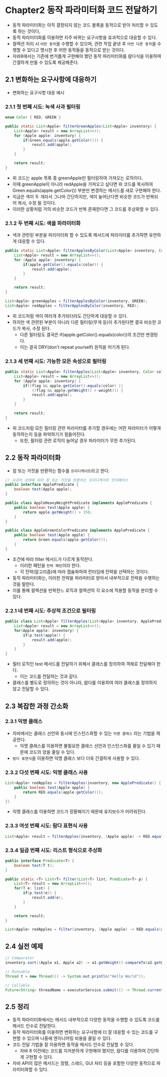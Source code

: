 # Chapter2 동작 파라미터화 코드 전달하기

- 동적 파라미터화는 아직 결정되지 않는 코드 블록을 동적으로 받아 처리할 수 있도록 하는 것이다,
- 동적 파라미터화를 이용하면 자주 바뀌는 요구사항을 효과적으로 대응할 수 있다.
- 컬렉션 처리 시 `어떤 동작`을 수행할 수 있으며, 관련 작업 끝낸 후 `어떤 다른 동작`을 수행할 수 있다고 명시한 후 어떤 동작들을 동적으로 받는 것이다.
- 자바8에서는 기존에 번거롭게 구현해야 했던 동작 파리미터화를 람다식을 이용하여 간결하게 만들 수 있도록 제공해준다.

## 2.1 변화하는 요구사항에 대응하기

- 변화하는 요구사항 대응 예시

### 2.1.1 첫 번째 시도: 녹색 사과 필터링

```java
enum Color { RED, GREEN }

public static List<Apple> filterGreenApples(List<Apple> inventory) {
    List<Apple> result = new ArrayList<>();
    for (Apple apple: inventory) {
        if(Green.equals(apple.getColor())) {
            result.add(apple);
        }
    }

    return result;
}
```

- 위 코드는 apple 목록 중 greenApple만 필터링하여 가져오는 로직이다.
- 이때 greenApple이 아니라 redApple을 가져오고 싶다면 위 코드를 복사하여 Green.equals(apple.getColor()) 부분만 변경하는 메서드를 새로 구현해야 한다.
- 지금은 색이 두 개라서 그나마 간단하지만, 색이 늘어난다면 비슷한 코드가 반복되어 복사, 수정 될 것이다.
- 이러한 상황처럼 거의 비슷한 코드가 반복 존재한다면 그 코드를 추상화할 수 있다.

### 2.1.2 두 번째 시도: 색을 파라미터화

- 색과 관련된 부분을 파리미터화 할 수 있도록 메서드에 파라미터를 추가하면 유연하게 대응할 수 있다.

```java
public static List<Apple> filterApplesByColor(List<Apple> inventory, Color color) {
    List<Apple> result = new ArrayList<>();
    for (Apple apple: inventory) {
        if(apple.getColor().equals(color)) {
            result.add(apple);
        }
    }

    return result;
}

List<Apple> greenApples = filterApplesByColor(inventory, GREEN);
List<Apple> redApples = filterApplesByColor(inventory, RED);

```

- 위 코드처럼 색이 여러개 추가되더라도 간단하게 대응할 수 있다.
- 하지만 색 관련된 부분이 아니라 다른 필터링(무게 등)이 추가된다면 결국 비슷한 코드가 복사, 수정 된다.
  - 다른 필터링도 결국은 if(apple.getColor().equals(color))의 조건만 변경된다.
  - 이는 결국 DRY(don't repeat yourself) 원칙을 어기게 된다.

### 2.1.3 세 번째 시도: 가능한 모든 속성으로 필터링

```java
public static List<Apple> filterApples(List<Apple> inventory, Color color, int weight, boolean flag) {
    List<Apple> result = new ArrayList<>();
    for (Apple apple: inventory) {
        if((flag && apple.getColor().equals(color) ||
            (!flag && apple.getWeight() > weight))) {
            result.add(apple);
        }
    }

    return result;
}
```

- 위 코드처럼 모든 필터링 관련 파라미터를 추가할 경우에는 어떤 파라미터가 어떻게 동작하는지 등을 파악하기가 힘들어진다.
  - 또한, 필터링 관련 로직이 늘어날 경우 파라미터가 무한 추가된다.

## 2.2 동작 파라미터화

- 참 또는 거짓을 반환하는 함수를 `프리디케이트`라고 한다.

```java
// 사과의 상태에 따라 참 또는 거짓을 반환하는 프리디케이트 인터페이스
public interface ApplePredicate {
    boolean test(Apple apple);
}

public class AppleHeavyWeightPredicate implements ApplePredicate {
    public boolean test(Apple apple) {
        return apple.getWeight() > 150;
    }
}

public class AppleGreenColorPredicate implements ApplePredicate {
    public boolean test(Apple apple) {
        return Green.equals(apple.getColor());
    }
}

```

- 조건에 따라 filter 메서드가 다르게 동작한다.
  - 이러한 패턴을 `전략 패턴`이라 한다.
  - 각 전략(알고리즘)에 따라 캡슐화하여 런타임에 전략을 선택하는 것이다.
- 동작 파라미터화는, 이러한 전략을 파라미터로 받아서 내부적으로 전략을 수행하는 것을 말한다.
- 이를 통해 컬렉션을 반복한느 로직과 컬렉션의 각 요소에 적용할 동작을 분리할 수 있다.

### 2.2.1 네 번째 시도: 추상적 조건으로 필터링

```java
public class List<Apple> filterApples(List<Apple> inventory, ApplePredicate p) {
    List<Apple> result = new ArrayList<>();
    for(Apple apple: inventory) {
        if(p.test(apple)) {
            result.add(apple);
        }
    }
}
```

- 필터 로직인 test 메서드를 전달하기 위해서 클래스를 정의하여 객체로 전달해야 한다.
  - 이는 코드를 전달하는 것과 같다.
- 클래스를 별도로 정의하는 것이 아니라, 람다를 이용하여 여러 클래스를 정의하지 않고 전달할 수 있다.

## 2.3 복잡한 과정 간소화

### 2.3.1 익명 클래스

- 자바에서는 클래스 선언와 동시에 인스턴스화할 수 있는 `익명 클래스` 라는 기법을 제공한다.
  - 익명 클래스를 이용하면 불필요한 클래스 선언과 인스턴스화를 줄일 수 있기 때문에 코드의 양을 줄일 수 있다.
- `람다 표현식`을 이용하면 익명 클래스 보다 더욱 간결하게 사용할 수 있다.

### 2.3.2 다섯 번째 시도: 익명 클래스 사용

```java
List<Apple> redApples = filterApples(inventory, new ApplePredicate() {
    public boolean test(Apple apple) {
        return RED.equals(apple.getColor());
    }
})
```

- 익명 클래스를 이용하면 코드가 장황해지기 때문에 유지보수가 어려워진다.

### 2.3.3 여섯 번째 시도: 람다 표현식 사용

```java
List<Apple> result = filterApples(inventory, (Apple apple) -> RED.equals(apple.getColor()));
```

### 2.3.4 일곱 번째 시도: 리스트 형식으로 추상화

```java
public interface Predicate<T> {
    boolean test(T t);
}

public static <T> List<T> filter(List<T> list, Predicate<T> p) {
    List<T> result = new ArrayList<>();
    for(T e: list) {
        if(p.test(e)) {
            result.add(e);
        }
    }

    return result;
}

List<Apple> redApples = filter(inventory, (Apple apple) -> RED.equals(apple.getColor()));
```

## 2.4 실전 예제

```java
// Comparator
inventory.sort((Apple a1, Apple a2) -> a1.getWeight().compareTo(a2.getWeight()));

// Runnable
Thread t = new Thread(() -> System.out.println("Hello World"));

// Callable
Future<String> threadName = executorService.submit(() -> Thread.currentThread().getName());
```

## 2.5 정리

- 동작 파라미터화에서는 메서드 내부적으로 다양한 동작을 수행할 수 있도록 코드를 메서드 인수로 전달한다.
- 동작 파라미터화를 이용하면 변화하는 요구사항에 더 잘 대응할 수 있는 코드를 구현할 수 있으며 나중에 엔지니어링 비용을 줄일 수 있다.
- 코드 전달 기법을 잘 이용하면 동작을 메서드 인수로 전달할 수 있다.
  - 자바 8 이전에는 코드를 지저분하게 구현해야 했지만, 람다를 이용하여 간단하게 구현할 수 있다.
- 자바 API의 많은 메서드는 정렬, 스레드, GUI 처리 등을 포함한 다양한 동작으로 파라미터화할 수 있다.